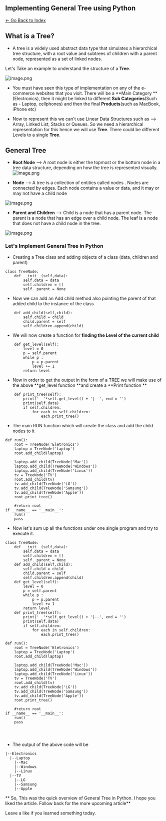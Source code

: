 ## Implementing General Tree using Python

> 
 [<- Go Back to Index ](https://carboncoffee.hashnode.dev/datastructures) 


## What is a Tree?

- A tree is a widely used abstract data type that simulates a hierarchical tree structure, with a root value and subtrees of children with a parent node, represented as a set of linked nodes.

Let's Take an example to understand the structure of a **Tree**. 



![image.png](https://cdn.hashnode.com/res/hashnode/image/upload/v1610616979713/xpHv_Kd8a.png)

- You must have seen this type of implementation on any of the e-commerce websites that you visit. There will be a **Main Category ** (Electronics), then it might be linked to different **Sub Categories**(Such as - Laptop, cellphones) and then the final **Products**(such as MacBook, iPhone etc)   

- Now to represent this we can't use Linear Data Structures such as -->  Array, Linked List, Stacks or Queues. So we need a hierarchical representation for this hence we will use  **Tree**. There could be different Levels to a single **Tree**.

## General Tree 

- **Root Node** --> A root node is either the topmost or the bottom node in a tree data structure, depending on how the tree is represented visually.
![image.png](https://cdn.hashnode.com/res/hashnode/image/upload/v1610616370780/53zbGwTxf.png)

- **Node** --> A tree is a collection of entities called nodes . Nodes are connected by edges. Each node contains a value or data, and it may or may not have a child node 

![image.png](https://cdn.hashnode.com/res/hashnode/image/upload/v1610616542590/k-m4BHJkO.png)

- **Parent and Children** --> Child is a node that has a parent node. The parent is a node that has an edge over a child node. The leaf is a node that does not have a child node in the tree. 

![image.png](https://cdn.hashnode.com/res/hashnode/image/upload/v1610616815403/7zcYEVGE9.png)

### Let's Implement General Tree in Python
- Creating a Tree class and adding objects of a class (data, children and parent) 

```
class TreeNode:
    def __init__(self,data):
        self.data = data
        self.children = []
        self. parent = None
``` 
 - Now we can add an Add child method also pointing the parent of that added child to the instance of the class


```
    def add_child(self,child):
        self.child = child 
        child.parent = self
        self.children.append(child)
``` 

- We will now create a function for **finding the Level of the current child**

```
    def get_level(self):
        level = 0 
        p = self.parent
        while p :
            p = p.parent
            level += 1
        return level 
``` 
- Now in order to get the output in the form of a TREE we will make use of the above **get_level function **and create a **Print function **


```
    def print_tree(self):
        print('  '*self.get_level() + '|--', end = '')
        print(self.data)
        if self.children:
            for each in self.children:
                each.print_tree()
``` 

- The main RUN function which will create the class and add the child nodes to it 


```
def run():
    root = TreeNode('Eletronics')
    laptop = TreeNode('Laptop')
    root.add_child(laptop)

    laptop.add_child(TreeNode('Mac'))
    laptop.add_child(TreeNode('Windows'))
    laptop.add_child(TreeNode('Linux'))
    tv = TreeNode('TV')
    root.add_child(tv)
    tv.add_child(TreeNode('LG'))
    tv.add_child(TreeNode('Samsung'))
    tv.add_child(TreeNode('Apple'))
    root.print_tree()

    #return root
if __name__ == '__main__':
    run()
    pass
``` 

- Now let's sum up all the functions under one single program and try to execute it.

```
class TreeNode:
    def __init__(self,data):
        self.data = data
        self.children = []
        self. parent = None
    def add_child(self,child):
        self.child = child 
        child.parent = self
        self.children.append(child)
    def get_level(self):
        level = 0 
        p = self.parent
        while p :
            p = p.parent
            level += 1
        return level 
    def print_tree(self):
        print('  '*self.get_level() + '|--', end = '')
        print(self.data)
        if self.children:
            for each in self.children:
                each.print_tree()
        
def run():
    root = TreeNode('Eletronics')
    laptop = TreeNode('Laptop')
    root.add_child(laptop)

    laptop.add_child(TreeNode('Mac'))
    laptop.add_child(TreeNode('Windows'))
    laptop.add_child(TreeNode('Linux'))
    tv = TreeNode('TV')
    root.add_child(tv)
    tv.add_child(TreeNode('LG'))
    tv.add_child(TreeNode('Samsung'))
    tv.add_child(TreeNode('Apple'))
    root.print_tree()

    #return root
if __name__ == '__main__':
    run()
    pass
    
    
        

``` 
- The output of the above code will be 

```
|--Electronics
  |--Laptop
    |--Mac
    |--Windows
    |--Linux
  |--TV
    |--LG
    |--Samsung
    |--Apple
``` 

**
So, This was the quick overview of General Tree in Python. I hope you liked the article. Follow back for the more upcoming article**


> 
Leave a like if you learned something today.


